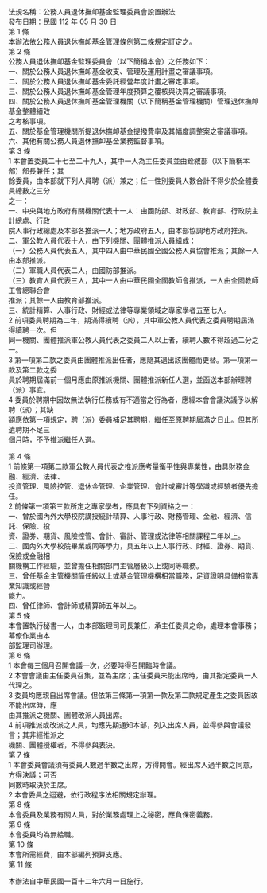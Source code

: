 法規名稱：公務人員退休撫卹基金監理委員會設置辦法  
發布日期：民國 112 年 05 月 30 日  
第 1 條  
本辦法依公務人員退休撫卹基金管理條例第二條規定訂定之。  
第 2 條  
公務人員退休撫卹基金監理委員會（以下簡稱本會）之任務如下：  
一、關於公務人員退休撫卹基金收支、管理及運用計畫之審議事項。  
二、關於公務人員退休撫卹基金委託經營年度計畫之審定事項。  
三、關於公務人員退休撫卹基金管理年度預算之覆核與決算之審議事項。  
四、關於公務人員退休撫卹基金管理機關（以下簡稱基金管理機關）管理退休撫卹基金整體績效  
之考核事項。  
五、關於基金管理機關所提退休撫卹基金提撥費率及其幅度調整案之審議事項。  
六、其他有關公務人員退休撫卹基金業務監督事項。  
第 3 條  
1 本會置委員二十七至二十九人，其中一人為主任委員並由銓敘部（以下簡稱本部）部長兼任；其  
餘委員，由本部就下列人員聘（派）兼之；任一性別委員人數合計不得少於全體委員總數之三分  
之一：  
一、中央與地方政府有關機關代表十一人：由國防部、財政部、教育部、行政院主計總處、行政  
院人事行政總處及本部各推派一人；地方政府五人，由本部協調地方政府推派。  
二、軍公教人員代表十人，由下列機關、團體推派人員組成：  
（一）公務人員代表五人，其中四人由中華民國全國公務人員協會推派；其餘一人由本部推派。  
（二）軍職人員代表二人，由國防部推派。  
（三）教育人員代表三人，其中一人由中華民國全國教師會推派，一人由全國教師工會總聯合會  
推派；其餘一人由教育部推派。  
三、統計精算、人事行政、財經或法律等專業領域之專家學者五至七人。  
2 前項委員聘期為二年，期滿得續聘（派），其中軍公教人員代表之委員聘期屆滿得續聘一次。但  
同一機關、團體推派軍公教人員代表之委員二人以上者，續聘人數不得超過二分之一。  
3 第一項第二款之委員由團體推派出任者，應隨其退出該團體而更替。第一項第一款及第二款之委  
員於聘期屆滿前一個月應由原推派機關、團體推派新任人選，並函送本部辦理聘（派）事宜。  
4 委員於聘期中因故無法執行任務或有不適當之行為者，應經本會會議決議予以解聘（派）；其缺  
額應依第一項規定，聘（派）委員補足其聘期，繼任至原聘期屆滿之日止。但其所遺聘期不足三  
個月時，不予推派繼任人選。  


第 4 條  
1 前條第一項第二款軍公教人員代表之推派應考量衡平性與專業性，由具財務金融、經濟、法律、  
投資管理、風險控管、退休金管理、企業管理、會計或審計等學識或經驗者優先擔任。  
2 前條第一項第三款所定之專家學者，應具有下列資格之一：  
一、曾於國內外大學校院講授統計精算、人事行政、財務管理、金融、經濟、信託、保險、投  
資、證券、期貨、風險控管、會計、審計、管理或法律等相關課程二年以上。  
二、國內外大學校院畢業或同等學力，具五年以上人事行政、財經、證券、期貨、保險或金融相  
關機構工作經驗，並曾擔任相關部門主管層級以上或同等職務。  
三、曾任基金主管機關簡任級以上或基金管理機構相當職務，足資證明具備相當專業知識或經營  
能力。  
四、曾任律師、會計師或精算師五年以上。  
第 5 條  
本會置執行秘書一人，由本部監理司司長兼任，承主任委員之命，處理本會事務；幕僚作業由本  
部監理司辦理。  
第 6 條  
1 本會每三個月召開會議一次，必要時得召開臨時會議。  
2 本會會議由主任委員召集，並為主席；主任委員未能出席時，由其指定委員一人代理之。  
3 委員均應親自出席會議。但依第三條第一項第一款及第二款規定產生之委員因故不能出席時，應  
由其推派之機關、團體改派人員出席。  
4 前項推派或改派之人員，均應先期通知本部，列入出席人員，並得參與會議發言；其非經推派之  
機關、團體授權者，不得參與表決。  
第 7 條  
1 本會委員會議須有委員人數過半數之出席，方得開會。經出席人過半數之同意，方得決議；可否  
同數時取決於主席。  
2 本會委員之迴避，依行政程序法相關規定辦理。  
第 8 條  
本會委員及業務有關人員，對於業務處理上之秘密，應負保密義務。  
第 9 條  
本會委員均為無給職。  
第 10 條  
本會所需經費，由本部編列預算支應。  
第 11 條  


本辦法自中華民國一百十二年六月一日施行。  


